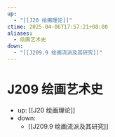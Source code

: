 ```yaml
---
up:
  - "[[J20 绘画理论]]"
ctime: 2025-04-06T17:57:21+08:00
aliases:
  - 绘画艺术史
down:
  - "[[J209.9 绘画流派及其研究]]"
---
```


# J209 绘画艺术史

- up: [[J20 绘画理论]]
- down:	
	- [[J209.9 绘画流派及其研究]]
	
